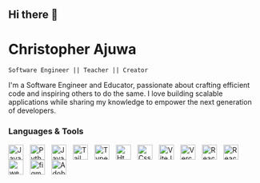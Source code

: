 ## Hi there 👋

# Christopher Ajuwa

`Software Engineer || Teacher || Creator`

I'm a Software Engineer and Educator, passionate about crafting efficient code and inspiring others to do the same. I love building scalable applications while sharing my knowledge to empower the next generation of developers.


### Languages & Tools

<img align="left" alt="JavaScript" width="30px" style="padding-right:10px;" src="https://cdn.jsdelivr.net/gh/devicons/devicon@latest/icons/javascript/javascript-original.svg" />
<img align="left" alt="Python" width="30px" style="padding-right:10px;"  src="https://cdn.jsdelivr.net/gh/devicons/devicon@latest/icons/python/python-original.svg" />
<img align="left" alt="Java" width="30px" style="padding-right:10px;"  src="https://cdn.jsdelivr.net/gh/devicons/devicon@latest/icons/java/java-original.svg" />
<img align="left" alt="TailwindCss" width="30px" style="padding-right:10px;"  src="https://cdn.jsdelivr.net/gh/devicons/devicon@latest/icons/tailwindcss/tailwindcss-original.svg" />
<img align="left" alt="TypeScript" width="30px" style="padding-right:10px;" src="https://cdn.jsdelivr.net/gh/devicons/devicon@latest/icons/typescript/typescript-original.svg" />
<img align="left" alt="Html5" width="30px" style="padding-right:10px;"  src="https://cdn.jsdelivr.net/gh/devicons/devicon@latest/icons/html5/html5-original.svg" />
<img align="left" alt="Css3" width="30px" style="padding-right:10px;"  src="https://cdn.jsdelivr.net/gh/devicons/devicon@latest/icons/css3/css3-original.svg" />
<img align="left" alt="ViteJs" width="30px" style="padding-right:10px;"  src="https://cdn.jsdelivr.net/gh/devicons/devicon@latest/icons/vitejs/vitejs-original.svg" />
<img align="left" alt="Vercel" width="30px" style="padding-right:10px;"  src="https://cdn.jsdelivr.net/gh/devicons/devicon@latest/icons/vercel/vercel-original.svg" />
<img align="left" alt="React" width="30px" style="padding-right:10px;" src="https://cdn.jsdelivr.net/gh/devicons/devicon@latest/icons/react/react-original.svg" />
<img align="left" alt="React-Router" width="30px" style="padding-right:10px;"  src="https://cdn.jsdelivr.net/gh/devicons/devicon@latest/icons/reactrouter/reactrouter-original.svg" />
<img align="left" alt="webpack" width="30px" style="padding-right:10px;" src="https://cdn.jsdelivr.net/gh/devicons/devicon@latest/icons/webpack/webpack-original.svg" />
<img align="left" alt="figma" width="30px" style="padding-right:10px;" src="https://cdn.jsdelivr.net/gh/devicons/devicon@latest/icons/figma/figma-original.svg" />
<img align="left" alt="Adobe-Xd" width="30px" style="padding-right:10px;" src="https://cdn.jsdelivr.net/gh/devicons/devicon@latest/icons/xd/xd-original.svg" />
          
          
          
          

          
          
          
          
          
          
          
          
          
          




<!--
**xtopherprogrammer/xtopherprogrammer** is a ✨ _special_ ✨ repository because its `README.md` (this file) appears on your GitHub profile.

Here are some ideas to get you started:

- 🔭 I’m currently working on ...
- 🌱 I’m currently learning ...
- 👯 I’m looking to collaborate on ...
- 🤔 I’m looking for help with ...
- 💬 Ask me about ...
- 📫 How to reach me: ...
- 😄 Pronouns: ...
- ⚡ Fun fact: ...
-->
